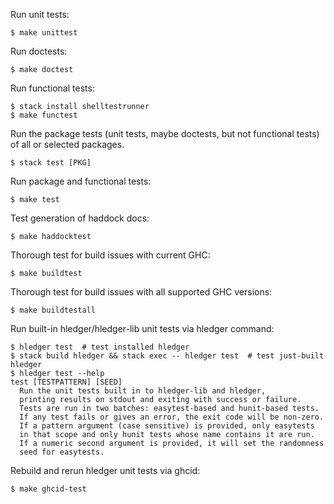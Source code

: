 Run unit tests:
```
$ make unittest
```

Run doctests:
```
$ make doctest
```

Run functional tests:
```
$ stack install shelltestrunner
$ make functest
```

Run the package tests
(unit tests, maybe doctests, but not functional tests)
of all or selected packages.
```
$ stack test [PKG]
```

Run package and functional tests:
```
$ make test
```

Test generation of haddock docs:
```
$ make haddocktest
```

Thorough test for build issues with current GHC:
```
$ make buildtest
```

Thorough test for build issues with all supported GHC versions:
```
$ make buildtestall
```

Run built-in hledger/hledger-lib unit tests via hledger command:
```
$ hledger test  # test installed hledger
$ stack build hledger && stack exec -- hledger test  # test just-built hledger
$ hledger test --help
test [TESTPATTERN] [SEED]
  Run the unit tests built in to hledger-lib and hledger,
  printing results on stdout and exiting with success or failure.
  Tests are run in two batches: easytest-based and hunit-based tests.
  If any test fails or gives an error, the exit code will be non-zero.
  If a pattern argument (case sensitive) is provided, only easytests
  in that scope and only hunit tests whose name contains it are run.
  If a numeric second argument is provided, it will set the randomness
  seed for easytests.
```

Rebuild and rerun hledger unit tests via ghcid:
```
$ make ghcid-test
```
